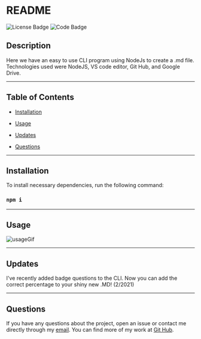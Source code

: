 
  # README
  ![License Badge](https://img.shields.io/badge/License-MIT-blue) ![Code Badge](https://img.shields.io/badge/JavaScript-100%25-yellow)
  
  ## Description

  Here we have an easy to use CLI program using NodeJs to create a .md file. Technologies used were NodeJS, VS code editor, Git Hub, and Google Drive.

  


---
  ## Table of Contents
  
  * [Installation](#installastion)

  * [Usage](#usage)

  * [Updates](#updates)

  * [Questions](#questions)

---
  ## Installation

  To install necessary dependencies, run the following command:
  
  ### ```npm i```


---
  ## Usage
 
  ![usageGif](https://media.giphy.com/media/fXVSSP4Jf6YAZMcP6u/giphy.gif)

---
  ## Updates
  I've recently added badge questions to the CLI. Now you can add the correct percentage to your shiny new .MD! (2/2021)




---
  ## Questions
  
  If you have any questions about the project, open an issue or contact me directly through my [email](mailto:weekdaypablo@gmail.com).
  You can find more of my work at [Git Hub](https://github.com/pabloivanjuarez).

